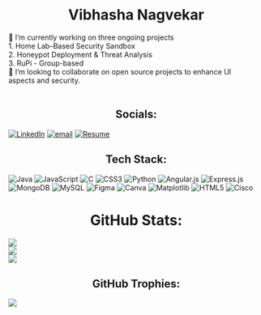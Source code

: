 # <h1><center>Vibhasha Nagvekar</h1></center>
🔭 I’m currently working on three ongoing projects<br>1. Home Lab–Based Security Sandbox<br>2. Honeypot Deployment & Threat Analysis<br>3. RuPi - Group-based <br>👯 I’m looking to collaborate on open source projects to enhance UI<br>aspects and security. <br><br>


## <center>Socials:</center>
[![LinkedIn](https://img.shields.io/badge/LinkedIn-%230077B5.svg?logo=linkedin&logoColor=white)](https://linkedin.com/in/www.linkedin.com/in/vibhasha-nagvekar-466683284) [![email](https://img.shields.io/badge/Email-D14836?logo=gmail&logoColor=white)](mailto:nagvekarvibha04@gmail.com) [![Resume](https://img.shields.io/badge/Google%20Drive-4285F4?style=for-the-badge&logo=googledrive&logoColor=white)](https://drive.google.com/file/d/1ePKWXylKTFUz7MuEYB5IqR8m3ZXTAxDx/view?usp=drive_link) 

## <center>Tech Stack:</center>
![Java](https://img.shields.io/badge/java-%23ED8B00.svg?style=for-the-badge&logo=openjdk&logoColor=white) ![JavaScript](https://img.shields.io/badge/javascript-%23323330.svg?style=for-the-badge&logo=javascript&logoColor=%23F7DF1E) ![C](https://img.shields.io/badge/c-%2300599C.svg?style=for-the-badge&logo=c&logoColor=white) ![CSS3](https://img.shields.io/badge/css3-%231572B6.svg?style=for-the-badge&logo=css3&logoColor=white) ![Python](https://img.shields.io/badge/python-3670A0?style=for-the-badge&logo=python&logoColor=ffdd54) ![Angular.js](https://img.shields.io/badge/angular.js-%23E23237.svg?style=for-the-badge&logo=angularjs&logoColor=white) ![Express.js](https://img.shields.io/badge/express.js-%23404d59.svg?style=for-the-badge&logo=express&logoColor=%2361DAFB) ![MongoDB](https://img.shields.io/badge/MongoDB-%234ea94b.svg?style=for-the-badge&logo=mongodb&logoColor=white) ![MySQL](https://img.shields.io/badge/mysql-4479A1.svg?style=for-the-badge&logo=mysql&logoColor=white) ![Figma](https://img.shields.io/badge/figma-%23F24E1E.svg?style=for-the-badge&logo=figma&logoColor=white) ![Canva](https://img.shields.io/badge/Canva-%2300C4CC.svg?style=for-the-badge&logo=Canva&logoColor=white) ![Matplotlib](https://img.shields.io/badge/Matplotlib-%23ffffff.svg?style=for-the-badge&logo=Matplotlib&logoColor=black) ![HTML5](https://img.shields.io/badge/html5-%23E34F26.svg?style=for-the-badge&logo=html5&logoColor=white) ![Cisco](https://img.shields.io/badge/cisco-%23049fd9.svg?style=for-the-badge&logo=cisco&logoColor=black)
# <center>GitHub Stats:</center>
![](https://github-readme-stats.vercel.app/api?username=Vibhasha-5&theme=dark&hide_border=false&include_all_commits=false&count_private=false)<br/>
![](https://nirzak-streak-stats.vercel.app/?user=Vibhasha-5&theme=dark&hide_border=false)<br/>
![](https://github-readme-stats.vercel.app/api/top-langs/?username=Vibhasha-5&theme=dark&hide_border=false&include_all_commits=false&count_private=false&layout=compact)

## <center>GitHub Trophies:</center>
![](https://github-profile-trophy.vercel.app/?username=Vibhasha-5&theme=radical&no-frame=false&no-bg=true&margin-w=4)

<!-- Proudly created with GPRM ( https://gprm.itsvg.in ) -->

<!--
**Vibhasha-5/Vibhasha-5** is a ✨ _special_ ✨ repository because its `README.md` (this file) appears on your GitHub profile.

Here are some ideas to get you started:

- 🔭 I’m currently working on ...
- 🌱 I’m currently learning ...
- 👯 I’m looking to collaborate on ...
- 🤔 I’m looking for help with ...
- 💬 Ask me about ...
- 📫 How to reach me: ...
- 😄 Pronouns: ...
- ⚡ Fun fact: ...
-->
